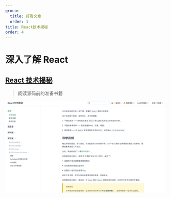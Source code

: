 ```yaml
---
group:
  title: 好看文章
  order: 1
title: React技术揭秘
order: 4
---
```


# 深入了解 React

## [React 技术揭秘](https://react.iamkasong.com/#导学视频)

> 阅读源码前的准备书籍

![1](../../public/images/reactstudy.png)
